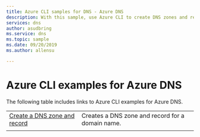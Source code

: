 ```yaml
---
title: Azure CLI samples for DNS - Azure DNS
description: With this sample, use Azure CLI to create DNS zones and records in Azure DNS.
services: dns
author: asudbring
ms.service: dns
ms.topic: sample
ms.date: 09/20/2019
ms.author: allensu

---
```

# Azure CLI examples for Azure DNS

The following table includes links to Azure CLI examples for Azure DNS.

| | |
|-|-|
| [Create a DNS zone and record](./scripts/dns-cli-create-dns-zone-record.md) | Creates a DNS zone and record for a domain name. |
| | |


